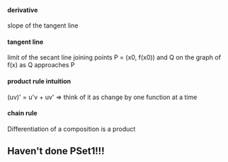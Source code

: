 #### derivative
slope of the tangent line

#### tangent line
limit of the secant line joining points P = (x0, f(x0)) and Q on the graph of f(x) as Q approaches P


#### product rule intuition
(uv)' = u'v + uv' => think of it as change by one function at a time

#### chain rule
Differentiation of a composition is a product

## Haven't done PSet1!!!
